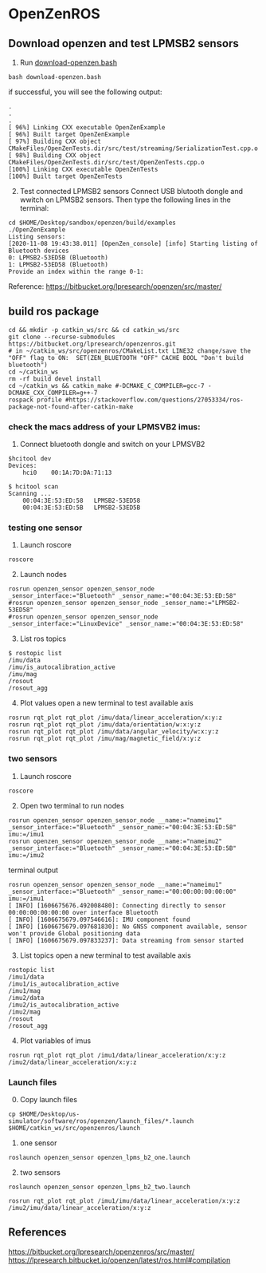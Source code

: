 # OpenZenROS

## Download openzen and test LPMSB2 sensors
1. Run [download-openzen.bash](download-openzen.bash)
```
bash download-openzen.bash
```
if successful, you will see the following output:
```
.
.
.
[ 96%] Linking CXX executable OpenZenExample
[ 96%] Built target OpenZenExample
[ 97%] Building CXX object CMakeFiles/OpenZenTests.dir/src/test/streaming/SerializationTest.cpp.o
[ 98%] Building CXX object CMakeFiles/OpenZenTests.dir/src/test/OpenZenTests.cpp.o
[100%] Linking CXX executable OpenZenTests
[100%] Built target OpenZenTests
```

2. Test connected LPMSB2 sensors
Connect USB blutooth dongle and wwitch on LPMSB2 sensors. Then type the following lines in the terminal:
``` 
cd $HOME/Desktop/sandbox/openzen/build/examples
./OpenZenExample
Listing sensors:
[2020-11-08 19:43:38.011] [OpenZen_console] [info] Starting listing of Bluetooth devices
0: LPMSB2-53ED5B (Bluetooth)
1: LPMSB2-53ED58 (Bluetooth)
Provide an index within the range 0-1:
```

Reference: https://bitbucket.org/lpresearch/openzen/src/master/

## build ros package 
```
cd && mkdir -p catkin_ws/src && cd catkin_ws/src
git clone --recurse-submodules https://bitbucket.org/lpresearch/openzenros.git
# in ~/catkin_ws/src/openzenros/CMakeList.txt LINE32 change/save the "OFF" flag to ON:  SET(ZEN_BLUETOOTH "OFF" CACHE BOOL "Don't build bluetooth")
cd ~/catkin_ws
rm -rf build devel install
cd ~/catkin_ws && catkin_make #-DCMAKE_C_COMPILER=gcc-7 -DCMAKE_CXX_COMPILER=g++-7
rospack profile #https://stackoverflow.com/questions/27053334/ros-package-not-found-after-catkin-make
```


### check the macs address of your LPMSVB2 imus:
1. Connect bluetooth dongle and switch on your LPMSVB2 
```
$hcitool dev
Devices:
	hci0	00:1A:7D:DA:71:13

$ hcitool scan
Scanning ...
	00:04:3E:53:ED:58	LPMSB2-53ED58
	00:04:3E:53:ED:5B	LPMSB2-53ED5B
```


### testing one sensor 
1. Launch roscore
```
roscore
```
2. Launch nodes
```
rosrun openzen_sensor openzen_sensor_node _sensor_interface:="Bluetooth" _sensor_name:="00:04:3E:53:ED:58"
#rosrun openzen_sensor openzen_sensor_node _sensor_name:="LPMSB2-53ED58"
#rosrun openzen_sensor openzen_sensor_node _sensor_interface:="LinuxDevice" _sensor_name:="00:04:3E:53:ED:58"
```
3. List ros topics
```
$ rostopic list
/imu/data
/imu/is_autocalibration_active
/imu/mag
/rosout
/rosout_agg
```

4. Plot values
open a new terminal to test available axis
```
rosrun rqt_plot rqt_plot /imu/data/linear_acceleration/x:y:z
rosrun rqt_plot rqt_plot /imu/data/orientation/w:x:y:z
rosrun rqt_plot rqt_plot /imu/data/angular_velocity/w:x:y:z
rosrun rqt_plot rqt_plot /imu/mag/magnetic_field/x:y:z
```


### two sensors
1. Launch roscore
```
roscore
```
2. Open two terminal to run nodes
```
rosrun openzen_sensor openzen_sensor_node __name:="nameimu1" _sensor_interface:="Bluetooth" _sensor_name:="00:04:3E:53:ED:58" imu:=/imu1
rosrun openzen_sensor openzen_sensor_node __name:="nameimu2" _sensor_interface:="Bluetooth" _sensor_name:="00:04:3E:53:ED:5B" imu:=/imu2
```

terminal output
```
rosrun openzen_sensor openzen_sensor_node __name:="nameimu1" _sensor_interface:="Bluetooth" _sensor_name:="00:00:00:00:00:00" imu:=/imu1
[ INFO] [1606675676.492008480]: Connecting directly to sensor 00:00:00:00:00:00 over interface Bluetooth
[ INFO] [1606675679.097546616]: IMU component found
[ INFO] [1606675679.097681830]: No GNSS component available, sensor won't provide Global positioning data
[ INFO] [1606675679.097833237]: Data streaming from sensor started
```


3. List topics
open a new terminal to test available axis
```
rostopic list
/imu1/data
/imu1/is_autocalibration_active
/imu1/mag
/imu2/data
/imu2/is_autocalibration_active
/imu2/mag
/rosout
/rosout_agg

```

4. Plot variables of imus
```
rosrun rqt_plot rqt_plot /imu1/data/linear_acceleration/x:y:z /imu2/data/linear_acceleration/x:y:z
```


### Launch files
0. Copy launch files
```  
cp $HOME/Desktop/us-simulator/software/ros/openzen/launch_files/*.launch $HOME/catkin_ws/src/openzenros/launch
```
1. one sensor 
```
roslaunch openzen_sensor openzen_lpms_b2_one.launch
```

2. two sensors
```
roslaunch openzen_sensor openzen_lpms_b2_two.launch 
```
```
rosrun rqt_plot rqt_plot /imu1/imu/data/linear_acceleration/x:y:z /imu2/imu/data/linear_acceleration/x:y:z
```

## References
https://bitbucket.org/lpresearch/openzenros/src/master/     
https://lpresearch.bitbucket.io/openzen/latest/ros.html#compilation     